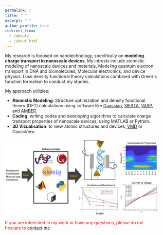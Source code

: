 ```yaml
---
permalink: /
title: " "
excerpt: " "
author_profile: true
redirect_from: 
  - /about/
  - /about.html
---
```


My research is focused on nanotechnology, specifically on **modeling charge transport in nanoscale devices**. My intrests include atomistic modeling of nanoscale devices and materials, Modeling quantum electron transport in DNA and biomolecules, Molecular electronics, and device physics. I use density functional theory calculations combined with Green's function formalism to conduct my studies.

My approach utilizies:
- **Atomistic Modeling**: Structure optimization and density functional theory (DFT) calculations using software like [Gaussian](https://gaussian.com/), [SIESTA](https://siesta-project.org/siesta/About/overview.html), [VASP](https://www.vasp.at/info/about/), and [AMBER](https://ambermd.org/index.php).
- **Coding**: writing codes and developing algorithms to calculate charge transport properties of nanoscale devices, using MATLAB or Python.
- **3D Vizualisation**: to view atomic structures and devices, [VMD](https://www.ks.uiuc.edu/Development/Download/download.cgi?PackageName=VMD) or GaussView



<img src="/images/dna_work_overview.png" alt="Drawing" /> 




<span style="color:red;"> If you are interested in my work or have any questions, please do not hesitate to [contact me](mailto:hashem.mohammad@ku.edu.kw) </span>
